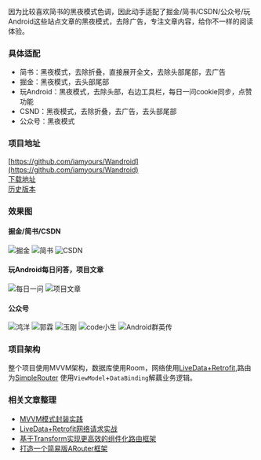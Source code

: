 因为比较喜欢简书的黑夜模式色调，因此动手适配了掘金/简书/CSDN/公众号/玩Android这些站点文章的黑夜模式，去除广告，专注文章内容，给你不一样的阅读体验。

### 具体适配
- 简书：黑夜模式，去除折叠，直接展开全文，去除头部尾部，去广告
- 掘金：黑夜模式，去头部尾部
- 玩Android：黑夜模式，去除头部，右边工具栏，每日一问cookie同步，点赞功能
- CSND：黑夜模式，去除折叠，去广告，去头部尾部
- 公众号：黑夜模式

### 项目地址
[https://github.com/iamyours/Wandroid](https://github.com/iamyours/Wandroid)<br/>
[下载地址](https://github.com/iamyours/Wandroid/releases/download/v1.0.0/wanandroid-v1.0.0.apk)<br/>
[历史版本](https://github.com/iamyours/Wandroid/releases)<br/>

### 效果图
#### 掘金/简书/CSDN
![掘金](https://github.com/iamyours/Wandroid/raw/master/screen/juejin.gif)
![简书](https://github.com/iamyours/Wandroid/blob/master/screen/jianshu.gif)
![CSDN](https://github.com/iamyours/Wandroid/raw/master/screen/csdn.gif)
#### 玩Android每日问答，项目文章
![每日一问](https://github.com/iamyours/Wandroid/raw/master/screen/wenda.gif)
![项目文章](https://github.com/iamyours/Wandroid/raw/master/screen/project.gif)
#### 公众号
![鸿洋](https://github.com/iamyours/Wandroid/raw/master/screen/wx-hongyang.gif)
![郭霖](https://github.com/iamyours/Wandroid/raw/master/screen/wx-guolin.gif)
![玉刚](https://github.com/iamyours/Wandroid/raw/master/screen/wx-yugang.gif)
![code小生](https://github.com/iamyours/Wandroid/raw/master/screen/wx-code.gif)
![Android群英传](https://github.com/iamyours/Wandroid/raw/master/screen/wx-qunyingzhuan.gif)

### 项目架构
整个项目使用MVVM架构，数据库使用Room，网络使用[LiveData+Retrofit](https://juejin.im/post/5d56497f518825107c565d88),路由为[SimpleRouter](https://github.com/iamyours/SimpleRouter)
使用`ViewModel`+`DataBinding`解藕业务逻辑。

### 相关文章整理
- [MVVM模式封装实践](https://juejin.im/post/5d764e54e51d4561d044cd4b)
- [LiveData+Retrofit网络请求实战](https://juejin.im/post/5d56497f518825107c565d88)
- [基于Transform实现更高效的组件化路由框架](https://juejin.im/post/5cf35bde6fb9a07ed440e99a)
- [打造一个简易版ARouter框架](https://juejin.im/post/5cecce216fb9a07f04202904)